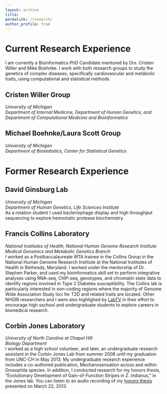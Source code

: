 ```yaml
---
layout: archive
title:
permalink: /research/
author_profile: true
---
```


# Current Research Experience

I am currently a Bioinformatics PhD Candidate mentored by Drs. Cristen Willer and Mike Boehnke. I work with both research groups to study the genetics of complex diseases, specifically cardiovascular and metabolic traits, using computational and statistical methods.

## Cristen Willer Group
*University of Michigan*  
*Department of Internal Medicine, Department of Human Genetics, and Department of Computational Medicine and Bioinformatics*  

## Michael Boehnke/Laura Scott Group
*University of Michigan*  
*Department of Biostatistics, Center for Statistical Genetics*  

# Former Research Experience 

## David Ginsburg Lab
*University of Michigan*    
*Department of Human Genetics, Life Sciences Institute*    
As a rotation student I used bacteriophage display and high throughput sequencing to explore hemostatic protease biochemistry.

## Francis Collins Laboratory
*National Institutes of Health, National Human Genome Research Institute*  
*Medical Genomics and Metabolic Genetics Branch*    
I worked as a Postbaccalaureate IRTA trainee in the Collins Group in the National Human Genome Research Institute at the National Institutes of Health in Bethesda, Maryland. I worked under the mentorship of Dr. Stephen Parker, and used my bioinformatics skill set to perform integrative analyses using RNA-seq, ChIP-seq, genotypes, and chromatin state data to identify regions involved in Type 2 Diabetes susceptibility. The Collins lab is particularly interested in non-coding regions where the majority of Genome Wide Association Study loci for T2D and related traits are located. Other NHGRI researchers and I were also highlighed by [LabTV](https://www.youtube.com/watch?v=e_ieJsPz1hc) in their effort to encourage high sschool and undergraduate students to explore careers in biomedical research.

## Corbin Jones Laboratory
*University of North Carolina at Chapel Hill  
Biology Department*  
I worked as a high school volunteer, and later, an undergraduate research assistant in the Corbin Jones Lab from summer 2008 until my graduation from UNC-CH in May 2013. My undergraduate research experience includes a co-authored publication, Mechanosensation across and within Drosophila species. In addition, I conducted research for my honors thesis, “Evolutionary Development of Gain-of-Function Stripes in Z. indianus,” in the Jones lab. You can listen to an audio recording of my [honors thesis]([soundcloud]https://soundcloud.com/brooke_wolford/unc-chapel-hill-quantitative[/soundcloud]) presented on March 22, 2013.

